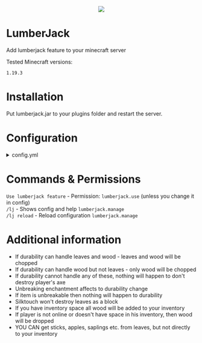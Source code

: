 <p align="center">
    <img src="https://media.discordapp.net/attachments/816647374239694849/1090391345010581595/picturetopeople.png">
</p>

# LumberJack

<p>Add lumberjack feature to your minecraft server</p>
<p>Tested Minecraft versions:</p>

`1.19.3`

# Installation

Put lumberjack.jar to your plugins folder and restart the server.

# Configuration

<details><summary>config.yml</summary>

<br>

`maxTreeHeight` - Defines max tree height. To this level always would be checked if there's leaves or wood. Default: `20`<br><br>
`woodDestroyInterval` - In ticks. This is for animation, if set to 2 then one wood block will be destroyed every 2 ticks. Default: `2`<br><br>
`leavesDestroyInterval` - In ticks. This is for animation, if set to 2 then one leaves block will be destroyed every 2 ticks. Default: `2`<br><br>
`woodRange` - Defines range from source block to every sides to check for wood. Default: `2`<br><br>
`leavesRange` - Defines range from source block to every sides to check for leaves. Default: `2`<br><br>
`requiredLeaves` - How many leaves must be found to chop this structure like lumberjack (it's protection against mistake house destroying). Default: `15`<br><br>
`leavesReduction` - By default in minecraft, if you destroy 1 leaves block it will remove 1 from item's durability. Lumberjack feature can destroy all leaves from tree, but if you don't want to destroy your axe so much you can set value to higher numbers. If this number is 18, then every 18 blocks 1 durability will be removed form axe. Default: `18`<br><br>
`permission` - Permission to use lumberjack feature. You must restart server to apply it (it doesn't updating on /lj reload). Default: `lumberjack.use`<br><br>
`axes` - YAML list of items, which can be used in lumberjack feature.<br>

</details>

# Commands & Permissions

`Use lumberjack feature` - Permission: `lumberjack.use` (unless you change it in config)<br>
`/lj` - Shows config and help `lumberjack.manage`<br>
`/lj reload` - Reload configuration `lumberjack.manage`<br>

# Additional information

- If durability can handle leaves and wood - leaves and wood will be chopped<br>
- If durability can handle wood but not leaves - only wood will be chopped<br>
- If durability cannot handle any of these, nothing will happen to don't destroy player's axe<br>
- Unbreaking enchantment affects to durability change<br>
- If item is unbreakable then nothing will happen to durability<br>
- Silktouch won't destroy leaves as a block<br>
- If you have inventory space all wood will be added to your inventory<br>
- If player is not online or doesn't have space in his inventory, then wood will be dropped<br>
- YOU CAN get sticks, apples, saplings etc. from leaves, but not directly to your inventory<br>